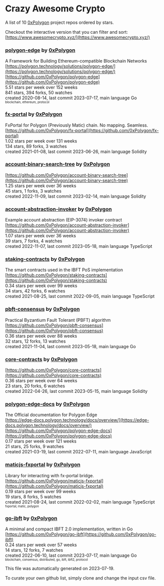 # Crazy Awesome Crypto
A list of 10 [0xPolygon](https://github.com/0xPolygon) project repos ordered by stars.  

Checkout the interactive version that you can filter and sort: 
[https://www.awesomecrypto.xyz/](https://www.awesomecrypto.xyz/)  


### [polygon-edge](https://github.com/0xPolygon/polygon-edge) by [0xPolygon](https://github.com/0xPolygon)  
A Framework for Building Ethereum-compatible Blockchain Networks  
[https://polygon.technology/solutions/polygon-edge/](https://polygon.technology/solutions/polygon-edge/)  
[https://github.com/0xPolygon/polygon-edge](https://github.com/0xPolygon/polygon-edge)  
5.51 stars per week over 152 weeks  
841 stars, 394 forks, 50 watches  
created 2020-08-14, last commit 2023-07-17, main language Go  
<sub><sup>blockchain, ethereum, protocol</sup></sub>


### [fx-portal](https://github.com/0xPolygon/fx-portal) by [0xPolygon](https://github.com/0xPolygon)  
FxPortal for Polygon (Previously Matic) chain. No mapping. Seamless.  
[https://github.com/0xPolygon/fx-portal](https://github.com/0xPolygon/fx-portal)  
1.02 stars per week over 131 weeks  
134 stars, 89 forks, 3 watches  
created 2021-01-08, last commit 2023-06-26, main language Solidity  


### [account-binary-search-tree](https://github.com/0xPolygon/account-binary-search-tree) by [0xPolygon](https://github.com/0xPolygon)  
  
[https://github.com/0xPolygon/account-binary-search-tree](https://github.com/0xPolygon/account-binary-search-tree)  
1.25 stars per week over 36 weeks  
45 stars, 1 forks, 3 watches  
created 2022-11-09, last commit 2023-02-14, main language Solidity  


### [account-abstraction-invoker](https://github.com/0xPolygon/account-abstraction-invoker) by [0xPolygon](https://github.com/0xPolygon)  
Example account abstraction (EIP-3074) invoker contract  
[https://github.com/0xPolygon/account-abstraction-invoker](https://github.com/0xPolygon/account-abstraction-invoker)  
1.07 stars per week over 36 weeks  
39 stars, 7 forks, 4 watches  
created 2022-11-07, last commit 2023-05-18, main language TypeScript  


### [staking-contracts](https://github.com/0xPolygon/staking-contracts) by [0xPolygon](https://github.com/0xPolygon)  
The smart contracts used in the IBFT PoS implementation  
[https://github.com/0xPolygon/staking-contracts](https://github.com/0xPolygon/staking-contracts)  
0.34 stars per week over 99 weeks  
34 stars, 42 forks, 6 watches  
created 2021-08-25, last commit 2022-09-05, main language TypeScript  


### [pbft-consensus](https://github.com/0xPolygon/pbft-consensus) by [0xPolygon](https://github.com/0xPolygon)  
Practical Byzantium Fault Tolerant (PBFT) algorithm  
[https://github.com/0xPolygon/pbft-consensus](https://github.com/0xPolygon/pbft-consensus)  
0.36 stars per week over 88 weeks  
32 stars, 12 forks, 13 watches  
created 2021-11-04, last commit 2023-05-18, main language Go  


### [core-contracts](https://github.com/0xPolygon/core-contracts) by [0xPolygon](https://github.com/0xPolygon)  
  
[https://github.com/0xPolygon/core-contracts](https://github.com/0xPolygon/core-contracts)  
0.36 stars per week over 64 weeks  
23 stars, 20 forks, 6 watches  
created 2022-04-26, last commit 2023-05-15, main language Solidity  


### [polygon-edge-docs](https://github.com/0xPolygon/polygon-edge-docs) by [0xPolygon](https://github.com/0xPolygon)  
The Official documentation for Polygon Edge  
[https://edge-docs.polygon.technology/docs/overview/](https://edge-docs.polygon.technology/docs/overview/)  
[https://github.com/0xPolygon/polygon-edge-docs](https://github.com/0xPolygon/polygon-edge-docs)  
0.17 stars per week over 121 weeks  
21 stars, 25 forks, 9 watches  
created 2021-03-19, last commit 2022-07-11, main language JavaScript  


### [maticjs-fxportal](https://github.com/0xPolygon/maticjs-fxportal) by [0xPolygon](https://github.com/0xPolygon)  
Library for interacting with fx-portal bridge.  
[https://github.com/0xPolygon/maticjs-fxportal](https://github.com/0xPolygon/maticjs-fxportal)  
0.19 stars per week over 99 weeks  
19 stars, 8 forks, 5 watches  
created 2021-08-24, last commit 2022-02-02, main language TypeScript  
<sub><sup>fxportal, matic, polygon</sup></sub>


### [go-ibft](https://github.com/0xPolygon/go-ibft) by [0xPolygon](https://github.com/0xPolygon)  
A minimal and compact IBFT 2.0 implementation, written in Go  
[https://github.com/0xPolygon/go-ibft](https://github.com/0xPolygon/go-ibft)  
0.24 stars per week over 57 weeks  
14 stars, 12 forks, 7 watches  
created 2022-06-10, last commit 2023-07-17, main language Go  
<sub><sup>blockchain, consensus, distributed, go, ibft, ibft2, protocol</sup></sub>


This file was automatically generated on 2023-07-19.  

To curate your own github list, simply clone and change the input csv file.  